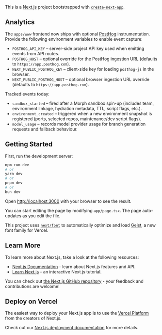 This is a [Next.js](https://nextjs.org) project bootstrapped with [`create-next-app`](https://nextjs.org/docs/app/api-reference/cli/create-next-app).

## Analytics

The `apps/www` frontend now ships with optional [PostHog](https://posthog.com/) instrumentation. Provide the following environment variables to enable event capture:

- `POSTHOG_API_KEY` – server-side project API key used when emitting events from API routes.
- `POSTHOG_HOST` – optional override for the PostHog ingestion URL (defaults to `https://app.posthog.com`).
- `NEXT_PUBLIC_POSTHOG_KEY` – client-side key for loading `posthog-js` in the browser.
- `NEXT_PUBLIC_POSTHOG_HOST` – optional browser ingestion URL override (defaults to `https://app.posthog.com`).

Tracked events today:

- `sandbox_started` – fired after a Morph sandbox spin-up (includes team, environment linkage, hydration metadata, TTL, script flags, etc.).
- `environment_created` – triggered when a new environment snapshot is registered (ports, selected repos, maintenance/dev script flags).
- `model_usage` – records model provider usage for branch generation requests and fallback behaviour.

## Getting Started

First, run the development server:

```bash
npm run dev
# or
yarn dev
# or
pnpm dev
# or
bun dev
```

Open [http://localhost:3000](http://localhost:3000) with your browser to see the result.

You can start editing the page by modifying `app/page.tsx`. The page auto-updates as you edit the file.

This project uses [`next/font`](https://nextjs.org/docs/app/building-your-application/optimizing/fonts) to automatically optimize and load [Geist](https://vercel.com/font), a new font family for Vercel.

## Learn More

To learn more about Next.js, take a look at the following resources:

- [Next.js Documentation](https://nextjs.org/docs) - learn about Next.js features and API.
- [Learn Next.js](https://nextjs.org/learn) - an interactive Next.js tutorial.

You can check out [the Next.js GitHub repository](https://github.com/vercel/next.js) - your feedback and contributions are welcome!

## Deploy on Vercel

The easiest way to deploy your Next.js app is to use the [Vercel Platform](https://vercel.com/new?utm_medium=default-template&filter=next.js&utm_source=create-next-app&utm_campaign=create-next-app-readme) from the creators of Next.js.

Check out our [Next.js deployment documentation](https://nextjs.org/docs/app/building-your-application/deploying) for more details.
